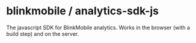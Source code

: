 # blinkmobile / analytics-sdk-js

The javascript SDK for BlinkMobile analytics. Works in the browser (with a build step) and on the server.

